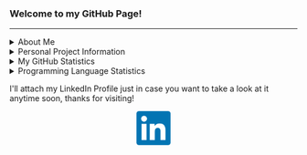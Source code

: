 ### Welcome to my GitHub Page!

---

<details>
  <summary>About Me</summary> 

  ### Who are you? Where are you from?
  * My name is Angel Vazquez!
  * I am from Florida, Puerto Rico but I will be moving to Silver Spring, Maryland in early August!

  ---
  
  ### What do you do for a living?
  * I am currently a Cybersecurity Software Engineer at <strong>Johns Hopkins University Applied Physics Laboratory</strong> as part of the Cyber Concepts and Exploration group.
    * The group focuses on areas such as formal methods, malware analysis, quantum computing, cryptography, and trusted computing.
    * The work involves cybersecurity-related software engineering, using languages like Java, C, Python, etc.

  ---
  
  ### Where did/are you going to school?
  * I obtained a Bachelor of Science in Computer Science & Engineering from the University of Puerto Rico - Mayagüez Campus.

  ---
  
  ### Did you do any internships before graduating?
  * I did! I was an Information Systems Undergrad Coop at Amgen in 2021, a Software Engineering Intern in Summer 2022 with Lockheed Martin, an IT Security Operations Coop in Fall 2022, and a Cybersecurity Software Engineering Intern in Summer 2023 with Johns Hopkins University Applied Physics Lab!

  ---
  
  ### What are your technical skills & interests?
  * <strong>Skills</strong>
    * Programming Languages
      * Python, JAVA, C, C#, SQL
    * Machine Learning
      * PyTorch, Scikit-Learn, Pandas, NumPy
    * Reverse Engineering
      * Ghidra, IDA Pro, x86, Wireshark, PEid, CFF Explorer, Binwalk, Procmon, Burp Suite
    * Full Stack Web Development & DevOps
      * Node.js, Express.js, Django, Flask, PostgreSQL, .NET, Docker, Ansible
    * Embedded Systems
      * MSP430, ESP32, Arduino, Raspberry Pi, FPGA
  * <strong>Interests</strong>
    * Offensive Security
    * Reverse Engineering
    * Malware Analysis
    * Machine Learning/Deep Learning
    * Operating Systems
</details>

<!--Projects Table-->
<details>
  <summary>Personal Project Information</summary>

  ### What is this GitHub Page For?
  Even though I am a cybersecurity software engineer at JHUAPL, I keep in this GitHub all my personal projects.

  Project     | Location
 ----------- | --------|


</details>

<!--Some GitHub Embeds-->
<details>
  <summary>My GitHub Statistics</summary>
  <p align="center">
    <img src="https://github-readme-stats.vercel.app/api?username=angel-vazquez25&show_icons=true"/>
  </p>
</details>

<details>
  <summary>Programming Language Statistics</summary>
  <p align="center">
    <img src="https://github-readme-stats.vercel.app/api/top-langs/?username=angel-vazquez25&layout=compact"/>
  </p>
</details>

<!--
<details>
  <summary>My Most Used Editors</summary>
  <p align="center">
    <img src="https://wakatime.com/share/@bermed28/5e35e06c-44c5-4378-bc20-0263a818dda3.svg" height="400"/>
  </p>
</details>
-->

<!--Social Media-->
I'll attach my LinkedIn Profile just in case you want to take a look at it anytime soon, thanks for visiting!
<div align="center">
  <a href="https://www.linkedin.com/in/angelkvs/"> 
    <img src="LinkedIn.png" height="60px" width="60px">
  </a>
<!--   <a href="add_resume_link_here"> 
    <img src="resume-icon-3.png" height="60px" width="60px">
  </a> -->
</div>

